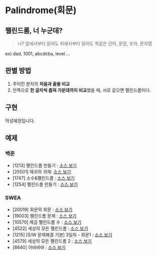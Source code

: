 # Palindrome(회문)

## 팰린드롬, 너 누군데?
> 나? 앞에서부터 읽어도 뒤에서부터 읽어도 똑같은 단어, 문장, 숫자, 문자열

ex) dad, 1001, abcdcba, level ...

## 판별 방법
1. 주어진 문자의 **처음과 끝을 비교**
2. 안쪽으로 **한 글자씩 좁혀 가운데까지 비교**했을 때, 서로 같으면 팰린드롬이다.

## 구현
작성예정입니다.

## 예제
### 백준
- [1213] 팰린드롬 만들기 : [소스 보기](https://github.com/YunSuJeong/BAEKJOON/tree/main/%EB%B0%B1%EC%A4%80/Silver/1213.%E2%80%85%ED%8C%B0%EB%A6%B0%EB%93%9C%EB%A1%AC%E2%80%85%EB%A7%8C%EB%93%A4%EA%B8%B0)
- [25501] 재귀의 귀재: [소스 보기](https://github.com/YunSuJeong/BAEKJOON/tree/main/%EB%B0%B1%EC%A4%80/Bronze/25501.%E2%80%85%EC%9E%AC%EA%B7%80%EC%9D%98%E2%80%85%EA%B7%80%EC%9E%AC)
- [1747] 소수&팰린드롬 : [소스 보기](https://github.com/YunSuJeong/Coding-Test/tree/main/%EB%B0%B1%EC%A4%80/Silver/1747.%E2%80%85%EC%86%8C%EC%88%98%EF%BC%86%ED%8C%B0%EB%A6%B0%EB%93%9C%EB%A1%AC)
- [1254] 팰린드롬 만들기 : [소스 보기](https://github.com/YunSuJeong/Coding-Test/tree/main/%EB%B0%B1%EC%A4%80/Silver/1254.%E2%80%85%ED%8C%B0%EB%A6%B0%EB%93%9C%EB%A1%AC%E2%80%85%EB%A7%8C%EB%93%A4%EA%B8%B0)

### SWEA
- [20019] 회문의 회문 : [소스 보기](https://github.com/YunSuJeong/Coding-Test/tree/main/SWEA/D3/20019.%E2%80%85%ED%9A%8C%EB%AC%B8%EC%9D%98%E2%80%85%ED%9A%8C%EB%AC%B8)
- [19003] 팰린드롬 문제 : [소스 보기](https://github.com/YunSuJeong/Coding-Test/tree/main/SWEA/D3/19003.%E2%80%85%ED%8C%B0%EB%A6%B0%EB%93%9C%EB%A1%AC%E2%80%85%EB%AC%B8%EC%A0%9C)
- [10570] 제곱 팰린드롬 수 : [소스 보기](https://github.com/YunSuJeong/Coding-Test/tree/main/SWEA/D3/10570.%E2%80%85%EC%A0%9C%EA%B3%B1%E2%80%85%ED%8C%B0%EB%A6%B0%EB%93%9C%EB%A1%AC%E2%80%85%EC%88%98)
- [4522] 세상의 모든 팰린드롬 : [소스 보기](https://github.com/YunSuJeong/Coding-Test/tree/main/SWEA/D3/4522.%E2%80%85%EC%84%B8%EC%83%81%EC%9D%98%E2%80%85%EB%AA%A8%EB%93%A0%E2%80%85%ED%8C%B0%EB%A6%B0%EB%93%9C%EB%A1%AC)
- [1215] [S/W 문제해결 기본] 3일차 - 회문1 : [소스 보기](https://github.com/YunSuJeong/Coding-Test/tree/main/SWEA/D3/1215.%E2%80%85%EF%BC%BBS%EF%BC%8FW%E2%80%85%EB%AC%B8%EC%A0%9C%ED%95%B4%EA%B2%B0%E2%80%85%EA%B8%B0%EB%B3%B8%EF%BC%BD%E2%80%853%EC%9D%BC%EC%B0%A8%E2%80%85%EF%BC%8D%E2%80%85%ED%9A%8C%EB%AC%B81)
- [4579] 세상의 모든 팰린드롬 2 : [소스 보기](https://github.com/YunSuJeong/Coding-Test/tree/main/SWEA/D3/4579.%E2%80%85%EC%84%B8%EC%83%81%EC%9D%98%E2%80%85%EB%AA%A8%EB%93%A0%E2%80%85%ED%8C%B0%EB%A6%B0%EB%93%9C%EB%A1%AC%E2%80%852)
- [8840] 아바바바 : [소스 보기](https://github.com/YunSuJeong/Coding-Test/tree/main/SWEA/D3/8840.%E2%80%85%EC%95%84%EB%B0%94%EB%B0%94%EB%B0%94)

